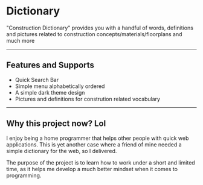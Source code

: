 # Dictionary
 
"Construction Dictionary" provides you with a handful of words, definitions and pictures related to construction concepts/materials/floorplans and much more

---

## Features and Supports
- Quick Search Bar
- Simple menu alphabetically ordered
- A simple dark theme design
- Pictures and definitions for constrution related vocabulary

---

## Why this project now? Lol
I enjoy being a home programmer that helps other people with quick web applications. This is yet another case where a friend of mine needed a simple dictionary for the web, so I delivered.

The purpose of the project is to learn how to work under a short and limited time, as it helps me develop a much better mindset when it comes to programming.
